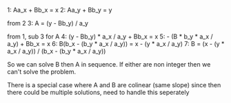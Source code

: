 1: Aa_x + Bb_x = x
2: Aa_y + Bb_y = y

from 2
3: A = (y - Bb_y) / a_y

from 1, sub 3 for A
4: (y - Bb_y) * a_x / a_y + Bb_x = x
5:  - (B * b_y * a_x / a_y) + Bb_x = x
6: B(b_x - (b_y * a_x / a_y)) = x - (y * a_x / a_y)
7: B = (x - (y * a_x / a_y)) / (b_x - (b_y * a_x / a_y))


So we can solve B then A in sequence. If either are non integer then we can't solve the problem.

There is a special case where A and B are colinear (same slope) since then there could be multiple solutions, need to handle this seperately